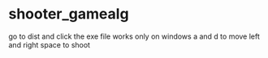 # shooter_gamealg
go to dist and click the exe file
works only on windows
a and d to move left and right
space to shoot
